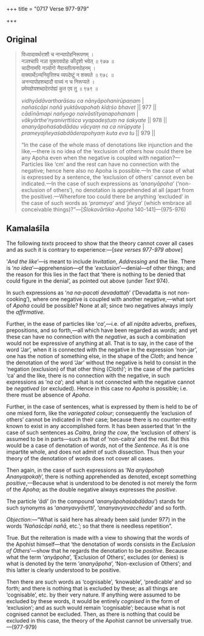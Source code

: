 +++
title = "0717 Verse 977-979"

+++
## Original 
>
> विध्यादावर्थराशौ च नान्यापोहनिरूपणम् ।  
> नञश्चापि नञा युक्तावपोहः कीदृशो भवेत् ॥ ९७७ ॥  
> चादीनामपि नञ्योगो नैवास्तीत्यनपोहनम् ।  
> वाक्यार्थेऽन्यनिवृत्तिश्च व्यपदेष्टुं न शक्यते ॥ ९७८ ॥  
> अनन्यापोहशब्दादौ वाच्यं न च निरूप्यते ।  
> प्रमेयज्ञेयशब्दादेरपोह्यं कुत एव तु ॥ ९७९ ॥ 
>
> *vidhyādāvartharāśau ca nānyāpohanirūpaṇam* \|  
> *nañaścāpi nañā yuktāvapohaḥ kīdṛśo bhavet* \|\| 977 \|\|  
> *cādīnāmapi nañyogo naivāstītyanapohanam* \|  
> *vākyārthe'nyanivṛttiśca vyapadeṣṭuṃ na śakyate* \|\| 978 \|\|  
> *ananyāpohaśabdādau vācyaṃ na ca nirūpyate* \|  
> *prameyajñeyaśabdāderapohyaṃ kuta eva tu* \|\| 979 \|\| 
>
> “In the case of the whole mass of denotations like injunction and the like,—there is no idea of the ‘exclusion of others how could there be any Apoha even when the negative is coupled with negation?—Particles like ‘cm’ and the rest can have no connection with the negative; hence here also no Apoha is possible.—In the case of what is expressed by a sentence, the ‘exclusion of others’ cannot even be indicated.—In the case of such expressions as ‘*ananyāpoha*’ (‘non-exclusion of others’), no denotation is apprehended at all (apart from the positive).—Wherefore too could there be anything ‘excluded’ in the case of such words as ‘*prameya*’ and ‘*jñeya*’ (which embrace all conceivable things)?”—[*Ślokavārtika*-*Apoha* 140-141]—(975-976)



## Kamalaśīla

The following *texts* proceed to show that the theory cannot cover all cases and as such it is contrary to experience:—[*see verses 977-979 above*]

‘*And the like*’—is meant to include *Invitation*, *Addressing* and the like. There is ‘*no idea*’—apprehension—of the ‘*exclusion*’—denial—of other things; and the reason for this lies in the fact that ‘there is nothing to be denied that could figure in the denial’, as pointed out above (under *Text* 974).

In such expressions as ‘*na na-pacati devadattaḥ*’ (‘Devadatta is not non-cooking’), where one negative is coupled with another negative,—what sort of *Apoha* could be possible? None at all; since two negatives always imply the *affirmative*.

Further, in the ease of particles like ‘*ca*’,—i.e. of all *nipāta* adverbs, prefixes, prepositions, and so forth,—all which have been regarded as *words*; and yet these can have no connection with the *negative*, as such a combination would not be expressive of anything at all. That is to say, in the case of the word ‘Jar’, when it is connected with the negative in the expression ‘non-jar’, one has the notion of something else, in the shape of the *Cloth*; and hence the denotation of the word ‘Jar’ without the negative is held to consist in the ‘negation (exclusion) of that other thing (Cloth)’; in the case of the particles ‘ca’ and the like, there is no connection with the negative, in such expressions as ‘*na ca*’; and what is not connected with the negative cannot be *negatived* (or excluded). Hence in this case no *Apoha* is possible; i.e. there must be absence of *Apoha*.

Further, in the case of sentences, what is expressed by them is held to be of one mixed form, like the *variegated colour*; consequently the ‘exclusion of others’ cannot be indicated in their case; because there is no counter-entity known to exist in any accomplished form. It has been asserted that ‘in the case of such sentences as *Caitra*, *bring the cow*, the ‘exclusion of others’ is assumed to be in parts—such as that of ‘non-caitra’ and the rest. But this would be a case of denotation of *words*, not of the *Sentence*. As it is one impartite whole, and does not admit of such dissection. Thus then your theory of the denotation of words does not cover all cases.

Then again, in the case of such expressions as ‘*Na anyāpohaḥ Ananyapokaḥ*’, there is nothing apprehended as denoted, except something *positive*,—Because what is understood to be denoted is not merely the form of the *Apoha*; as the double negative always expresses the *positive*.

The particle ‘*ādi*’ (in the compound ‘*ananyāpohaśabdādau*’) stands for such synonyms as ‘*ananyavyāvṛtti*’, ‘*ananyavyavaccheda*’ and so forth.

*Objection*:—“What is said here has already been said (under 977) in the words ‘*Nañaścāpi nañā*, etc.’; so that there is needless repetition”.

True. But the reiteration is made with a view to showing that the words of the Apohist himself—that ‘the denotation of words consists in the *Exclusion of Others*’—show that he regards the denotation to be *positive*. Because what the term ‘*anyāpoha*’, ‘Exclusion of Others’, excludes (or denies) is what is denoted by the term ‘*ananyāpoha*’, ‘Non-exclusion of Others’; and this latter is clearly understood to be positive.

Then there are such words as ‘cognisable’, ‘knowable’, ‘predicable’ and so forth; and there is nothing that is excluded by these; as all things are ‘cognisable’, etc. by their very nature. If anything were assumed to be excluded by these words, it would be entirely *cognised* in the form of ‘exclusion’; and as such would remain ‘cognisable’; because what is not cognised cannot be excluded. Then, as there is nothing that could be excluded in this case, the theory of the Apohist cannot be universally true.—(977-979)


